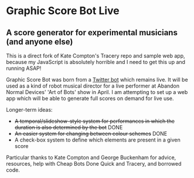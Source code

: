 # Graphic Score Bot Live

## A score generator for experimental musicians (and anyone else)

This is a direct fork of Kate Compton's Tracery repo and sample web app, because my JavaScript is absolutely horrible and I need to get this up and running ASAP!

Graphic Score Bot was born from a [Twitter bot](http://twitter.com/graphicscorebot) which remains live. It will be used as a kind of robot musical director for a live performer at Abandon Normal Devices' 'Art of Bots' show in April. I am attempting to set up a web app which will be able to generate full scores on demand for live use.

Longer-term ideas:

* <s>A temporal/slideshow-style system for performances in which the duration is also determined by the bot</s> DONE
* <s>An easier system for changing between colour schemes</s> DONE
* A check-box system to define which elements are present in a given score

Particular thanks to Kate Compton and George Buckenham for advice, resources, help with Cheap Bots Done Quick and Tracery, and borrowed code.
 